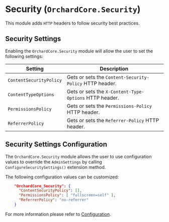 # Security (`OrchardCore.Security`)

This module adds `HTTP` headers to follow security best practices.

## Security Settings

Enabling the `OrchardCore.Security` module will allow the user to set the following settings:

| Setting | Description |
| --- | --- |
| `ContentSecurityPolicy` | Gets or sets the `Content-Security-Policy` HTTP header. |
| `ContentTypeOptions` | Gets or sets the `X-Content-Type-Options` HTTP header. |
| `PermissionsPolicy` | Gets or sets the `Permissions-Policy` HTTP header. |
| `ReferrerPolicy` | Gets or sets the `Referrer-Policy` HTTP header. |

## Security Settings Configuration

The `OrchardCore.Security` module allows the user to use configuration values to override the `AdminSettings` by calling `ConfigureSecuritySettings()` extension method.

The following configuration values can be customized:

```json
    "OrchardCore_Security": {
      "ContentSecurityPolicy": [],
      "PermissionsPolicy": [ "fullscreen=self" ],
      "ReferrerPolicy": "no-referrer"
    }
```

For more information please refer to [Configuration](../../core/Configuration/README.md).
